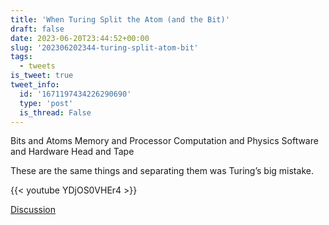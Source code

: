 ```yaml
---
title: 'When Turing Split the Atom (and the Bit)'
draft: false
date: 2023-06-20T23:44:52+00:00
slug: '202306202344-turing-split-atom-bit'
tags:
  - tweets
is_tweet: true
tweet_info:
  id: '1671197434226290690'
  type: 'post'
  is_thread: False
---
```




Bits and Atoms
Memory and Processor
Computation and Physics
Software and Hardware
Head and Tape

These are the same things and separating them was Turing’s big mistake.

{{< youtube YDjOS0VHEr4 >}}

[Discussion](https://x.com/sytelus/status/1671197434226290690)
